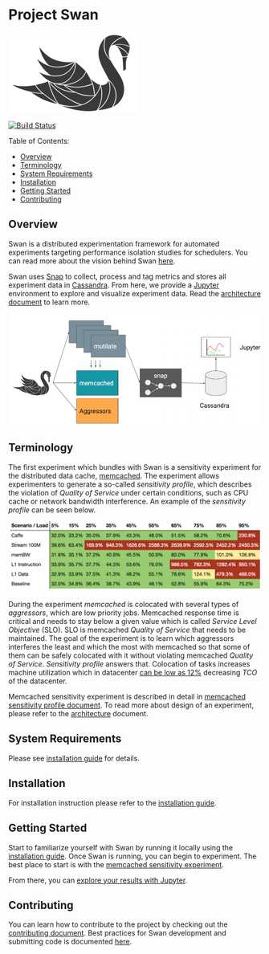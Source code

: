 <!--
 Copyright (c) 2017 Intel Corporation

 Licensed under the Apache License, Version 2.0 (the "License");
 you may not use this file except in compliance with the License.
 You may obtain a copy of the License at

      http://www.apache.org/licenses/LICENSE-2.0

 Unless required by applicable law or agreed to in writing, software
 distributed under the License is distributed on an "AS IS" BASIS,
 WITHOUT WARRANTIES OR CONDITIONS OF ANY KIND, either express or implied.
 See the License for the specific language governing permissions and
 limitations under the License.
-->

# Project Swan

![Swan diagram](docs/swan-logo.png)

[![Build Status](https://travis-ci.com/intelsdi-x/swan.svg?token=EuvqyXrzZzZgasmsv6hn&branch=master)](https://travis-ci.com/intelsdi-x/swan)

Table of Contents:
* [Overview](#overview)
* [Terminology](#terminology)
* [System Requirements](#system-requirements)
* [Installation](#installation)
* [Getting Started](#getting-started)
* [Contributing](#contributing)

## Overview
Swan is a distributed experimentation framework for automated experiments targeting performance isolation studies for schedulers. You can read more about the vision behind Swan [here](docs/vision.md).

Swan uses [Snap](https://github.com/intelsdi-x/snap) to collect, process and tag metrics and stores all experiment data in [Cassandra](http://cassandra.apache.org/). From here, we provide a [Jupyter](http://jupyter.org/) environment to explore and visualize experiment data. Read the [architecture document](docs/architecture.md) to learn more.

![Swan architecture](docs/swan.png)

## Terminology

The first experiment which bundles with Swan is a sensitivity experiment for the distributed data cache, [memcached](https://memcached.org/). The experiment allows experimenters to generate a so-called _sensitivity profile_, which describes the violation of _Quality of Service_ under certain conditions, such as CPU cache or network bandwidth interference. An example of the _sensitivity profile_ can be seen below.

![Sensitivity profile](docs/sensitivity-profile.png)

During the experiment *memcached* is colocated with several types of _aggressors_, which are low priority jobs. Memcached response time is critical and needs to stay below a given value which is called _Service Level Objective_ (SLO). SLO is memcached _Quality of Service_ that needs to be maintained. The goal of the experiment is to learn which aggressors interferes the least and which the most with memcached so that some of them can be safely colocated with it without violating memcached _Quality of Service_. _Sensitivity profile_ answers that. Colocation of tasks increases machine utilization which in datacenter [can be low as 12%](https://www.nrdc.org/sites/default/files/data-center-efficiency-assessment-IP.pdf) decreasing _TCO_ of the datacenter.

Memcached sensitivity experiment is described in detail in [memcached sensitivity profile document](experiments/memcached-sensitivity-profile/README.md). To read more about design of an experiment, please refer to the [architecture](docs/architecture.md) document.


## System Requirements

Please see [installation guide](docs/install.md#prerequisites) for details.


## Installation

For installation instruction please refer to the [installation guide](docs/install.md).


## Getting Started

Start to familiarize yourself with Swan by running it locally using the [installation guide](docs/install.md). Once Swan is running, you can begin to experiment. The best place to start is with the [memcached sensitivity experiment](experiments/memcached-sensitivity-profile/README.md).

From there, you can [explore your results with Jupyter](jupyter/README.md).


## Contributing

You can learn how to contribute to the project by checking out the [contributing document](CONTRIBUTING.md). Best practices for Swan development and submitting code is documented [here](docs/development.md).
